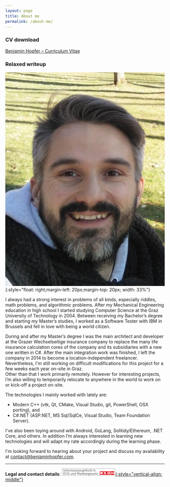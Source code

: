 ```yaml
---
layout: page
title: About me
permalink: /about-me/
---
```


### CV download

[Benjamin Hopfer – Curriculum Vitae](/assets/CV_Benjamin_Hopfer_2020-01.pdf)

### Relaxed writeup

![A picture of me](/assets/about-me_img.jpg){:style="float: right;margin-left: 20px;margin-top: 20px; width: 33%"}

I always had a strong interest in problems of all kinds, especially riddles, math
problems, and algorithmic problems. After my Mechanical Engineering education in high
school I started studying Computer Science at the Graz University of Technology in 2004.
Between receiving my Bachelor’s degree and starting my Master’s studies, I worked as a
Software Tester with IBM in Brussels and fell in love with being a world citizen.

During and after my Master’s degree I was the main architect and developer at the Grazer
Wechselseitige insurance company to replace the many life insurance calculation cores of
the company and its subsidiaries with a new one written in C#. After the main integration
work was finished, I left the company in 2014 to become a location-independent freelancer.
Nevertheless, I'm still working on difficult modifications for this project for a few
weeks each year on-site in Graz.  
Other than that I work primarily remotely. However for interesting projects, I’m also
willing to temporarily relocate to anywhere in the world to work on or kick-off a project
on-site.

The technologies I mainly worked with lately are:

* Modern C++ (vtk, Qt, CMake, Visual Studio, git, PowerShell, OSX porting), and
* C#.NET (ASP.NET, MS Sql/SqlCe, Visual Studio, Team Foundation Server).

I've also been toying around with Android, GoLang, Solitidy/Ethereum, .NET Core, and
others. In addition I’m always interested in learning new technologies and will adapt my
rate accordingly during the learning phase.

I'm looking forward to hearing about your project and discuss my availability at
[contact@benjaminhopfer.com](mailto:contact@benjaminhopfer.com).

---

**Legal and contact details**: [![ECG](/assets/ecg.png){:style="vertical-align: middle"}](https://www.wkoecg.at/Web/Ecg.aspx?FirmaID=89ecfd17-edd3-4f2c-a7fe-183124fabd18)
